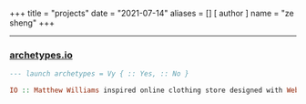 +++
title = "projects"
date = "2021-07-14"
aliases = []
[ author ]
  name = "ze sheng"
+++

---

### [archetypes.io](https://github.com/zes1092/archetypes.io/)
```hs
--- launch archetypes = Vy { :: Yes, :: No }

IO :: Matthew Williams inspired online clothing store designed with Webflow and Figma
```
